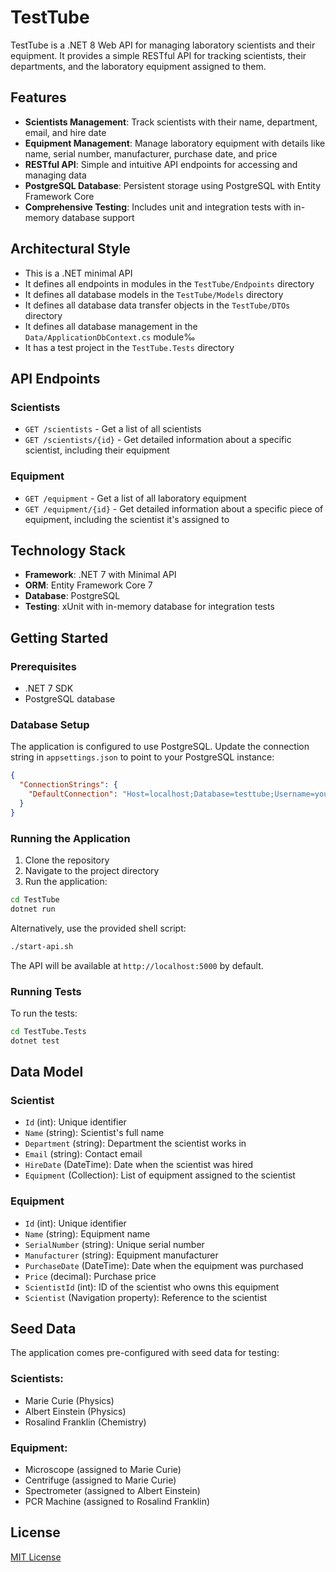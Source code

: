 # TestTube

TestTube is a .NET 8 Web API for managing laboratory scientists and their equipment. It provides a simple RESTful API for tracking scientists, their departments, and the laboratory equipment assigned to them.

## Features

- **Scientists Management**: Track scientists with their name, department, email, and hire date
- **Equipment Management**: Manage laboratory equipment with details like name, serial number, manufacturer, purchase date, and price
- **RESTful API**: Simple and intuitive API endpoints for accessing and managing data
- **PostgreSQL Database**: Persistent storage using PostgreSQL with Entity Framework Core
- **Comprehensive Testing**: Includes unit and integration tests with in-memory database support

## Architectural Style

- This is a .NET minimal API
- It defines all endpoints in modules in the `TestTube/Endpoints` directory
- It defines all database models in the `TestTube/Models` directory
- It defines all database data transfer objects in the `TestTube/DTOs` directory
- It defines all database management in the `Data/ApplicationDbContext.cs` module‰
- It has a test project in the `TestTube.Tests` directory

## API Endpoints

### Scientists

- `GET /scientists` - Get a list of all scientists
- `GET /scientists/{id}` - Get detailed information about a specific scientist, including their equipment

### Equipment

- `GET /equipment` - Get a list of all laboratory equipment
- `GET /equipment/{id}` - Get detailed information about a specific piece of equipment, including the scientist it's assigned to

## Technology Stack

- **Framework**: .NET 7 with Minimal API
- **ORM**: Entity Framework Core 7
- **Database**: PostgreSQL
- **Testing**: xUnit with in-memory database for integration tests

## Getting Started

### Prerequisites

- .NET 7 SDK
- PostgreSQL database

### Database Setup

The application is configured to use PostgreSQL. Update the connection string in `appsettings.json` to point to your PostgreSQL instance:

```json
{
  "ConnectionStrings": {
    "DefaultConnection": "Host=localhost;Database=testtube;Username=your_username;Password=your_password"
  }
}
```

### Running the Application

1. Clone the repository
2. Navigate to the project directory
3. Run the application:

```bash
cd TestTube
dotnet run
```

Alternatively, use the provided shell script:

```bash
./start-api.sh
```

The API will be available at `http://localhost:5000` by default.

### Running Tests

To run the tests:

```bash
cd TestTube.Tests
dotnet test
```

## Data Model

### Scientist

- `Id` (int): Unique identifier
- `Name` (string): Scientist's full name
- `Department` (string): Department the scientist works in
- `Email` (string): Contact email
- `HireDate` (DateTime): Date when the scientist was hired
- `Equipment` (Collection): List of equipment assigned to the scientist

### Equipment

- `Id` (int): Unique identifier
- `Name` (string): Equipment name
- `SerialNumber` (string): Unique serial number
- `Manufacturer` (string): Equipment manufacturer
- `PurchaseDate` (DateTime): Date when the equipment was purchased
- `Price` (decimal): Purchase price
- `ScientistId` (int): ID of the scientist who owns this equipment
- `Scientist` (Navigation property): Reference to the scientist

## Seed Data

The application comes pre-configured with seed data for testing:

### Scientists:
- Marie Curie (Physics)
- Albert Einstein (Physics)
- Rosalind Franklin (Chemistry)

### Equipment:
- Microscope (assigned to Marie Curie)
- Centrifuge (assigned to Marie Curie)
- Spectrometer (assigned to Albert Einstein)
- PCR Machine (assigned to Rosalind Franklin)

## License

[MIT License](LICENSE)